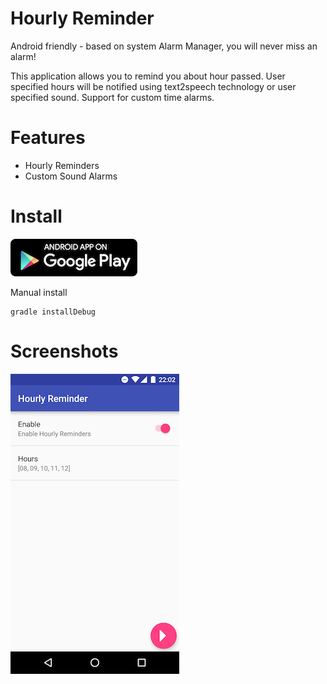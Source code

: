 # Hourly Reminder

Android friendly - based on system Alarm Manager, you will never miss an alarm!

This application allows you to remind you about hour passed. User specified hours will be notified using text2speech technology or user specified sound. Support for custom time alarms.

# Features

  * Hourly Reminders
  * Custom Sound Alarms

# Install

[![ Google Play](docs/google-play-badge.png)](https://play.google.com/store/apps/details?id=com.github.axet.hourlyreminder) 

Manual install

    gradle installDebug

# Screenshots

![shot1](/docs/shot1.png)
